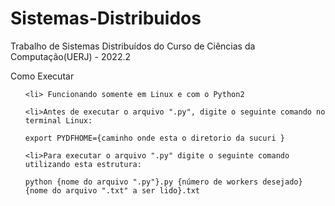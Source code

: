 # Sistemas-Distribuidos

Trabalho de Sistemas Distribuídos do Curso de Ciências da Computação(UERJ) - 2022.2

Como Executar
<ol>

    <li> Funcionando somente em Linux e com o Python2

    <li>Antes de executar o arquivo ".py", digite o seguinte comando no terminal Linux:

    export PYDFHOME={caminho onde esta o diretorio da sucuri }

    <li>Para executar o arquivo ".py" digite o seguinte comando utilizando esta estrutura:

    python {nome do arquivo ".py"}.py {número de workers desejado} {nome do arquivo ".txt" a ser lido}.txt
 
</ol>
